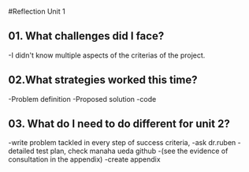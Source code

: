 #Reflection Unit 1
## 01. What challenges did I face?
-I didn't know multiple aspects of the criterias of the project.
## 02.What strategies worked this time?
-Problem definition
-Proposed solution
-code
## 03. What do I need to do different for unit 2?
-write problem tackled in every step of success criteria,
-ask dr.ruben
-detailed test plan, check manaha ueda github
-(see the evidence of consultation in the appendix)
-create appendix
